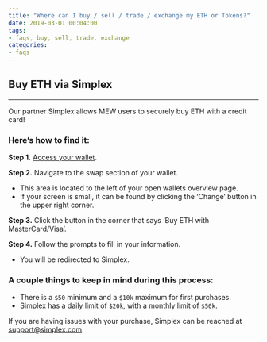 ```yaml
---
title: "Where can I buy / sell / trade / exchange my ETH or Tokens?"
date: 2019-03-01 00:04:00
tags:
- faqs, buy, sell, trade, exchange
categories:
- faqs
---
```


## Buy ETH via Simplex
***

Our partner Simplex allows MEW users to securely buy ETH with a credit card! 



### Here’s how to find it:

**Step 1.** [Access your wallet](). 

**Step 2.** Navigate to the swap section of your wallet. 
* This area is located to the left of your open wallets overview page. 
* If your screen is small, it can be found by clicking the ‘Change’ button in the upper right corner. 

**Step 3.** Click the button in the corner that says ‘Buy ETH with MasterCard/Visa’.

**Step 4.** Follow the prompts to fill in your information.
* You will be redirected to Simplex. 



### A couple things to keep in mind during this process: 

* There is a `$50` minimum and a `$10k` maximum for first purchases.
* Simplex has a daily limit of `$20k`, with a monthly limit of `$50k`. 

If you are having issues with your purchase, Simplex can be reached at support@simplex.com. 
